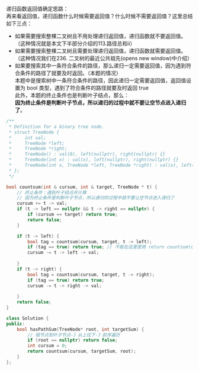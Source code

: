 递归函数返回值确定思路：  
再来看返回值，递归函数什么时候需要返回值？什么时候不需要返回值？这里总结如下三点：
- 如果需要搜索整棵二叉树且不用处理递归返回值，递归函数就不要返回值。（这种情况就是本文下半部分介绍的113.路径总和ii）  
- 如果需要搜索整棵二叉树且需要处理递归返回值，递归函数就需要返回值。 （这种情况我们在236. 二叉树的最近公共祖先(opens new window)中介绍）  
- 如果要搜索其中一条符合条件的路径，那么递归一定需要返回值，因为遇到符合条件的路径了就要及时返回。（本题的情况）  
本题中是搜索树中一条符合条件的路径，因此递归一定需要返回值，返回值设置为 bool 类型，遇到了符合条件的路径就要及时返回 true  
此外，本题的终止条件也是判断叶子结点，那么：  
**因为终止条件是判断叶子节点，所以递归的过程中就不要让空节点进入递归了**。  
```cpp
/**
 * Definition for a binary tree node.
 * struct TreeNode {
 *     int val;
 *     TreeNode *left;
 *     TreeNode *right;
 *     TreeNode() : val(0), left(nullptr), right(nullptr) {}
 *     TreeNode(int x) : val(x), left(nullptr), right(nullptr) {}
 *     TreeNode(int x, TreeNode *left, TreeNode *right) : val(x), left(left), right(right) {}
 * };
 */

bool countsum(int & cursum, int & target, TreeNode * t) {
    // 终止条件：遇到叶子结点并计算
    // 因为终止条件是判断叶子节点，所以递归的过程中就不要让空节点进入递归了
    cursum += t -> val;
    if (t -> left == nullptr && t -> right == nullptr) {
        if (cursum == target) return true;
        return false;
    }

    if (t -> left) {
        bool tag = countsum(cursum, target, t -> left);
        if (tag == true) return true; // 不能在这里使用 return countsum(cursum, target, t -> left); 因为如果该函数返回 false，本层函数不应该直接返回false，而应该还继续判断右分支
        cursum -= t -> left -> val;
        
    }
    if (t -> right) {
        bool tag = countsum(cursum, target, t -> right);
        if (tag == true) return true;
        cursum -= t -> right -> val;
        
    }
    return false;
}

class Solution {
public:
    bool hasPathSum(TreeNode* root, int targetSum) {
        // 根节点到叶子节点-》从上往下-》前序遍历
        if (root == nullptr) return false;
        int cursum = 0;
        return countsum(cursum, targetSum, root);
    }
};
```
